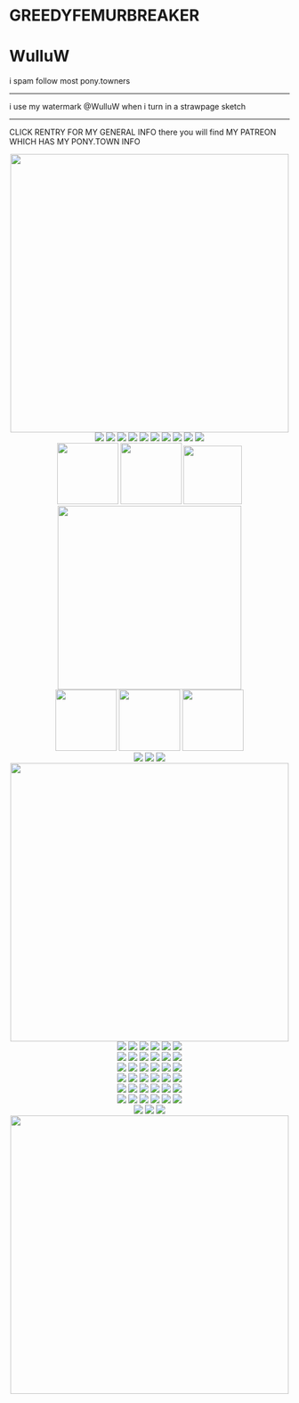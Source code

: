 # GREEDYFEMURBREAKER
# WulluW

i spam follow most pony.towners
***
i use my watermark @WulluW when i turn in a strawpage sketch
***
CLICK RENTRY FOR MY GENERAL INFO there you will find MY PATREON WHICH HAS MY PONY.TOWN INFO
<div align="center">
 <img src="https://file.garden/Zn4VyXfEdAHVeqaq/GREED%20MANGA%208.jpg" width="500">
</div>

<div align="center">
  <img src="https://file.garden/Zn4VyXfEdAHVeqaq/3ds.png">
  <img src="https://file.garden/Zn4VyXfEdAHVeqaq/steam.gif">
  <img src="https://file.garden/Zn4VyXfEdAHVeqaq/gameboy.png">
  <img src="https://file.garden/Zn4VyXfEdAHVeqaq/playstation.gif">
  <img src="https://file.garden/Zn4VyXfEdAHVeqaq/supermonkeyball.png">
  <img src="https://file.garden/Zn4VyXfEdAHVeqaq/sqXsM3L%20-%20Imgur.gif">
  <img src="https://file.garden/Zn4VyXfEdAHVeqaq/sega.gif">
 <img src="https://file.garden/Zn4VyXfEdAHVeqaq/xbox.jpg">
  <img src="https://file.garden/Zn4VyXfEdAHVeqaq/n64.png">
  <img src="https://file.garden/Zn4VyXfEdAHVeqaq/wii.png">
</div>
<div align="center">
 
</div>

<div align="center">
  <img src="https://file.garden/Zn4VyXfEdAHVeqaq/GREED%20MANGA%207.jpg" width="110">
  <img src="https://file.garden/Zn4VyXfEdAHVeqaq/GREED%20MANGA%205.jpg" width="110">
  <img src="https://file.garden/Zn4VyXfEdAHVeqaq/GREED%20MANGA%202.jpg" width="105">
</div>
<div align="center">
 <img src="https://file.garden/Zn4VyXfEdAHVeqaq/GREED%20JERK.jpg" width="330">
</div>

<div align="center">
  <img src="https://file.garden/Zn4VyXfEdAHVeqaq/GREED%20MANGA%203.jpg" width="110">
  <img src="https://file.garden/Zn4VyXfEdAHVeqaq/DOLCETTO.jpg" width="110">
  <img src="https://file.garden/Zn4VyXfEdAHVeqaq/GREED%20MANGA%204.jpg" width="110">
</div>

<div align="center">
  <img src="https://file.garden/Zn4VyXfEdAHVeqaq/TKCwi44%20-%20Imgur.jpg">
 <img src="https://file.garden/Zn4VyXfEdAHVeqaq/ZWI2ldb%20-%20Imgur.gif">
  <img src="https://file.garden/Zn4VyXfEdAHVeqaq/sG8QX6C%20-%20Imgur.jpg">
</div>

<div align="center">
 <img src="https://file.garden/Zn4VyXfEdAHVeqaq/GREED%20INDEPTH.jpg" width="500">
</div>

<div align="center">
  <img src="https://file.garden/Zn4VyXfEdAHVeqaq/wii.gif">
  <img src="https://file.garden/Zn4VyXfEdAHVeqaq/dragonlover.gif">
  <img src="https://file.garden/Zn4VyXfEdAHVeqaq/teeeeeth.png">
  <img src="https://file.garden/Zn4VyXfEdAHVeqaq/phoenixcoffee.gif">
  <img src="https://file.garden/Zn4VyXfEdAHVeqaq/burntout.jpg">
  <img src="https://file.garden/Zn4VyXfEdAHVeqaq/3ds.gif">
</div>

<div align="center">
 <img src="https://file.garden/Zn4VyXfEdAHVeqaq/propaganda.png">
  <img src="https://file.garden/Zn4VyXfEdAHVeqaq/pokemonblack.gif">
  <img src="https://file.garden/Zn4VyXfEdAHVeqaq/ilovesnacking.gif">
 <img src="https://file.garden/Zn4VyXfEdAHVeqaq/gameboy.gif">
  <img src="https://file.garden/Zn4VyXfEdAHVeqaq/mayaviolence.gif">
  <img src="https://file.garden/Zn4VyXfEdAHVeqaq/okamirunning.gif">
</div>

<div align="center">
 <img src="https://file.garden/Zn4VyXfEdAHVeqaq/man.png">
  <img src="https://file.garden/Zn4VyXfEdAHVeqaq/theythemfish.png">
  <img src="https://file.garden/Zn4VyXfEdAHVeqaq/piccoloburgerking.png">
 <img src="https://file.garden/Zn4VyXfEdAHVeqaq/jdzpUSB%20-%20Imgur.png">
  <img src="https://file.garden/Zn4VyXfEdAHVeqaq/vD1E33V%20-%20Imgur.png">
  <img src="https://file.garden/Zn4VyXfEdAHVeqaq/KT2yq0p%20-%20Imgur.png">
</div>
 
<div align="center">
  <img src="https://file.garden/Zn4VyXfEdAHVeqaq/dancinkittycat.gif">
  <img src="https://file.garden/Zn4VyXfEdAHVeqaq/tailsgetstrolled.png">
  <img src="https://file.garden/Zn4VyXfEdAHVeqaq/danckity.gif">
 <img src="https://file.garden/Zn4VyXfEdAHVeqaq/XfHTZjq%20-%20Imgur.gif">
  <img src="https://file.garden/Zn4VyXfEdAHVeqaq/tS3ec4b%20-%20Imgur.png">
  <img src="https://file.garden/Zn4VyXfEdAHVeqaq/1kbaDrI%20-%20Imgur.gif">
</div>

<div align="center">
 <img src="https://file.garden/Zn4VyXfEdAHVeqaq/l6sM7xP%20-%20Imgur.png">
  <img src="https://file.garden/Zn4VyXfEdAHVeqaq/5GA6i4p%20-%20Imgur.gif">
  <img src="https://file.garden/Zn4VyXfEdAHVeqaq/q14Xmm2%20-%20Imgur.gif">
  <img src="https://file.garden/Zn4VyXfEdAHVeqaq/hX0UevK%20-%20Imgur.jpg">
  <img src="https://file.garden/Zn4VyXfEdAHVeqaq/WFeaLWX%20-%20Imgur.gif">
  <img src="https://file.garden/Zn4VyXfEdAHVeqaq/UPBSIyT%20-%20Imgur.gif">
</div>
<div align="center">
 <img src="https://file.garden/Zn4VyXfEdAHVeqaq/imnEPqb%20-%20Imgur.gif">
  <img src="https://file.garden/Zn4VyXfEdAHVeqaq/fbAtbun%20-%20Imgur.gif">
  <img src="https://file.garden/Zn4VyXfEdAHVeqaq/zLcYwF4%20-%20Imgur.gif">
 <img src="https://file.garden/Zn4VyXfEdAHVeqaq/0qHnIUg%20-%20Imgur.png">
  <img src="https://file.garden/Zn4VyXfEdAHVeqaq/ttr1KQJ%20-%20Imgur.png">
  <img src="https://file.garden/Zn4VyXfEdAHVeqaq/regular%20show.gif">
</div>

<div align="center">
 <img src="https://file.garden/Zn4VyXfEdAHVeqaq/wowie.gif">
  <img src="https://file.garden/Zn4VyXfEdAHVeqaq/SRRah2p%20-%20Imgur.gif">
  <img src="https://file.garden/Zn4VyXfEdAHVeqaq/water%20stamp.gif">
<div align="center">
 <img src="https://file.garden/Zn4VyXfEdAHVeqaq/79ea08d89034c080a5f4a339e2a98663.jpg" width="500">
</div>
